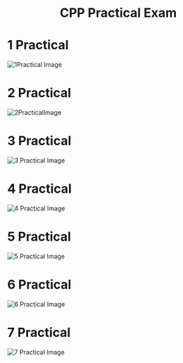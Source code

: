 <h1 align="center"> CPP Practical Exam </h1>

<h1> 1 Practical </h1>

![1Practical Image](OutputImage/p1.png)

<h1> 2 Practical </h1>

![2PracticalImage](OutputImage/p2.png)

<h1> 3 Practical </h1>

![3 Practical Image](OutputImage/p3.png)

<h1> 4 Practical </h1>

![4 Practical Image](OutputImage/p4.png)

<h1> 5 Practical </h1>

![5 Practical Image](OutputImage/p5.png)

<h1> 6 Practical </h1>

![6 Practical Image](OutputImage/p6.png)

<h1> 7 Practical </h1>

![7 Practical Image](OutputImage/p7.png)
